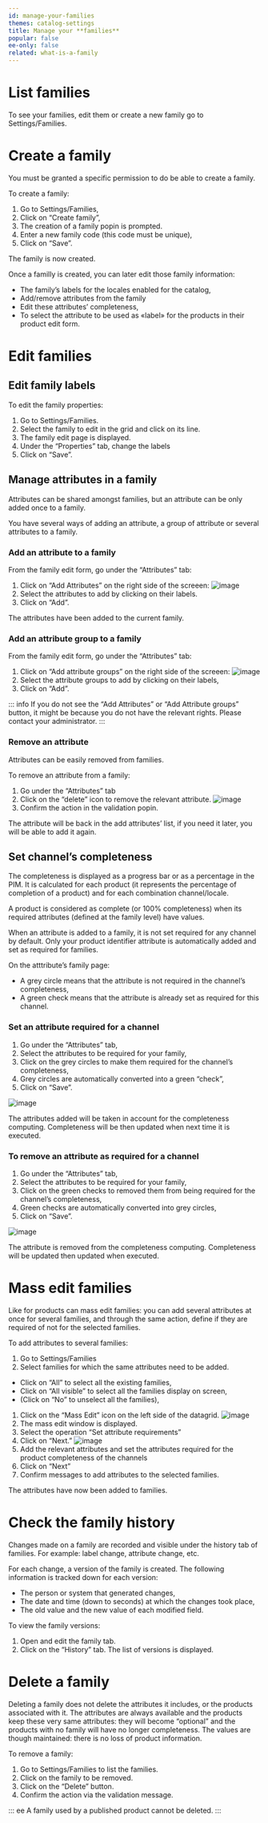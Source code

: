 ```yaml
---
id: manage-your-families
themes: catalog-settings
title: Manage your **families**
popular: false
ee-only: false
related: what-is-a-family
---
```


# List families

To see your families, edit them or create a new family go to Settings/Families.

# Create a family

You must be granted a specific permission to do be able to create a family.

To create a family:
1.  Go to Settings/Families,
1.  Click on “Create family”,
1.  The creation of a family popin is prompted.
1.  Enter a new family code (this code must be unique),
1.  Click on “Save”.

The family is now created.

Once a familly is created, you can later edit those family information:
*   The family’s labels for the locales enabled for the catalog,
*   Add/remove attributes from the family
*   Edit these attributes’ completeness,
*   To select the attribute to be used as «label» for the products in their product edit form.

# Edit families

## Edit family labels

To edit the family properties:
1.  Go to Settings/Families.
1.  Select the family to edit in the grid and click on its line.
1.  The family edit page is displayed.
1.  Under the “Properties” tab, change the labels
1.  Click on “Save”.

## Manage attributes in a family
Attributes can be shared amongst families, but an attribute can be only added once to a family.

You have several ways of adding an attribute, a group of attribute or several attributes to a family.

### Add an attribute to a family

From the family edit form, go under the “Attributes” tab:
1.  Click on “Add Attributes” on the right side of the screeen:
![image](../img/dummy.png)
1.  Select the attributes to add by clicking on their labels.
1.  Click on “Add”.

The attributes have been added to the current family.

### Add an attribute group to a family

From the family edit form, go under the “Attributes” tab:
1.  Click on “Add attribute groups” on the right side of the screeen:
![image](../img/dummy.png)
1.  Select the attribute groups to add by clicking on their labels,
1.  Click on “Add”.

::: info
If you do not see the “Add Attributes” or “Add Attribute groups” button, it might be because you do not have the relevant rights. Please contact your administrator.
:::

### Remove an attribute

Attributes can be easily removed from families.

To remove an attribute from a family:

1.  Go under the “Attributes” tab
1.  Click on the “delete” icon to remove the relevant attribute.
![image](../img/dummy.png)
1.  Confirm the action in the validation popin.

The attribute will be back in the add attributes’ list, if you need it later, you will be able to add it again.

## Set channel’s completeness

The completeness is displayed as a progress bar or as a percentage in the PIM. It is calculated for each product (it represents the percentage of completion of a product) and for each combination channel/locale.

A product is considered as complete (or 100% completeness) when its required attributes (defined at the family level) have values.

When an attribute is added to a family, it is not set required for any channel by default. Only your product identifier attribute is automatically added and set as required for families.

On the atttribute’s family page:
- A grey circle means that the attribute is not required in the channel’s completeness,
- A green check means that the attribute is already set as required for this channel.

### Set an attribute required for a channel

1.  Go under the “Attributes” tab,
1.  Select the attributes to be required for your family,
1.  Click on the grey circles to make them required for the channel’s completeness,
1.  Grey circles are automatically converted into a green “check”,
1.  Click on “Save”.

![image](../img/dummy.png)

The attributes added will be taken in account for the completeness computing. Completeness will be then updated when next time it is executed.

### To remove an attribute as required for a channel

1.  Go under the “Attributes” tab,
1.  Select the attributes to be required for your family,
1.  Click on the green checks to removed them from being required for the channel’s completeness,
1.  Green checks are automatically converted into grey circles,
1.  Click on “Save”.

![image](../img/dummy.png)

The attribute is removed from the completeness computing. Completeness will be updated then updated when executed.

# Mass edit families

Like for products can mass edit families: you can add several attributes at once for several families, and through the same action, define if they are required of not for the selected families.

To add attributes to several families:
1.  Go to Settings/Families
1.  Select families for which the same attributes need to be added.
  *   Click on “All” to select all the existing families,
  *   Click on “All visible” to select all the families display on screen,
  *   (Click on “No” to unselect all the families),
1.  Click on the “Mass Edit” icon on the left side of the datagrid.
![image](../img/dummy.png)
1.  The mass edit window is displayed.
1.  Select the operation “Set attribute requirements”
1.  Click on “Next.”
![image](../img/dummy.png)
1.  Add the relevant attributes and set the attributes required for the product completeness of the channels
1.  Click on “Next”
1.  Confirm messages to add attributes to the selected families.

The attributes have now been added to families.

# Check the family history

Changes made on a family are recorded and visible under the history tab of families. For example: label change, attribute change, etc.

For each change, a version of the family is created. The following information is tracked down for each version:
- The person or system that generated changes,
- The date and time (down to seconds) at which the changes took place,
- The old value and the new value of each modified field.

To view the family versions:
1.  Open and edit the family tab.
1.  Click on the “History” tab. The list of versions is displayed.

# Delete a family

Deleting a family does not delete the attributes it includes, or the products associated with it. The attributes are always available and the products keep these very same attributes: they will become “optional” and the products with no family will have no longer completeness. The values are though maintained: there is no loss of product information.

To remove a family:
1.  Go to Settings/Families to list the families.
1.  Click on the family to be removed.
1.  Click on the “Delete” button.
1.  Confirm the action via the validation message.

::: ee
A family used by a published product cannot be deleted.
:::